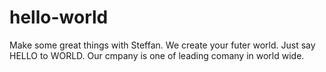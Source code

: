 # hello-world
Make some great things with Steffan.
We create your futer world.
Just say HELLO to WORLD.
Our cmpany is one of leading comany in world wide.

